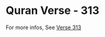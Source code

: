 # Quran Verse - 313 

For more infos, See [Verse 313](https://www.quranbookk.com/quran/search?q=313)